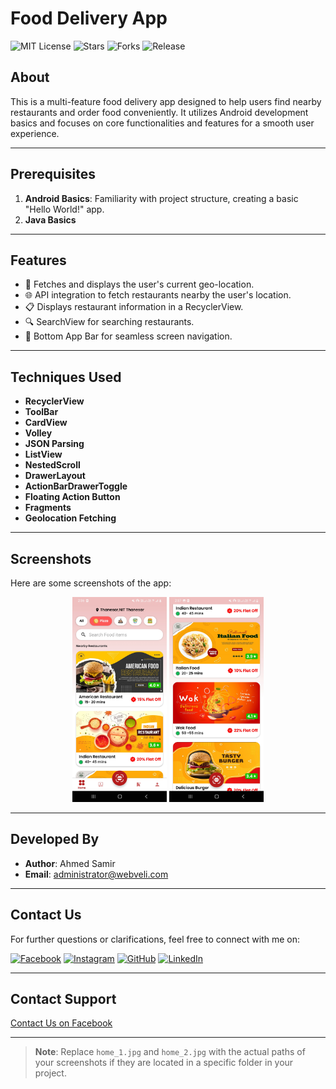 # Food Delivery App

![MIT License](https://img.shields.io/badge/license-MIT-green) ![Stars](https://img.shields.io/github/stars/Makavael/Food-Delivery-App?style=social) ![Forks](https://img.shields.io/github/forks/Makavael/Food-Delivery-App?style=social) ![Release](https://img.shields.io/github/v/release/Makavael/Food-Delivery-App?color=blue)

## About
This is a multi-feature food delivery app designed to help users find nearby restaurants and order food conveniently. It utilizes Android development basics and focuses on core functionalities and features for a smooth user experience.

---

## Prerequisites
1. **Android Basics**: Familiarity with project structure, creating a basic "Hello World!" app.
2. **Java Basics**

---

## Features
- 📍 Fetches and displays the user's current geo-location.
- 🌐 API integration to fetch restaurants nearby the user's location.
- 📋 Displays restaurant information in a RecyclerView.
- 🔍 SearchView for searching restaurants.
- 📱 Bottom App Bar for seamless screen navigation.

---

## Techniques Used
- **RecyclerView**
- **ToolBar**
- **CardView**
- **Volley**
- **JSON Parsing**
- **ListView**
- **NestedScroll**
- **DrawerLayout**
- **ActionBarDrawerToggle**
- **Floating Action Button**
- **Fragments**
- **Geolocation Fetching**

---

## Screenshots
Here are some screenshots of the app:

<p align="center">
  <img src="home_1.jpg" width="30%" alt="Home Screen 1">
  <img src="home_2.jpg" width="30%" alt="Home Screen 2">
</p>

---

## Developed By
- **Author**: Ahmed Samir
- **Email**: [administrator@webveli.com](mailto:administrator@webveli.com)

---

## Contact Us
For further questions or clarifications, feel free to connect with me on:

[![Facebook](https://img.shields.io/badge/Facebook-%231877F2.svg?style=for-the-badge&logo=facebook&logoColor=white)](https://www.facebook.com/BloodServer)
[![Instagram](https://img.shields.io/badge/Instagram-%23E4405F.svg?style=for-the-badge&logo=instagram&logoColor=white)](https://www.instagram.com/Makavael)
[![GitHub](https://img.shields.io/badge/GitHub-%2312100E.svg?style=for-the-badge&logo=github&logoColor=white)](https://github.com/Makavael)
[![LinkedIn](https://img.shields.io/badge/LinkedIn-%230077B5.svg?style=for-the-badge&logo=linkedin&logoColor=white)](https://www.linkedin.com/in/Makavael)

---

## Contact Support
[Contact Us on Facebook](https://www.facebook.com/BloodServer)

---

> **Note**: Replace `home_1.jpg` and `home_2.jpg` with the actual paths of your screenshots if they are located in a specific folder in your project.
